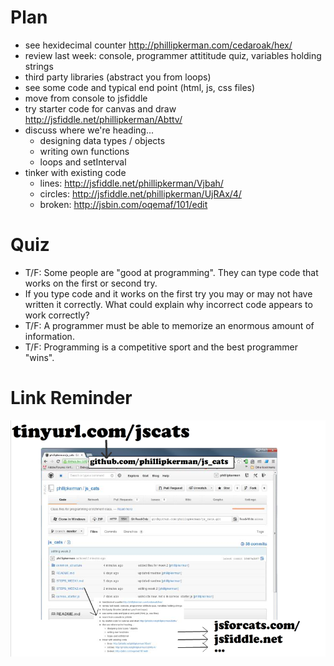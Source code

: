 Plan
=======
* see hexidecimal counter http://phillipkerman.com/cedaroak/hex/
* review last week: console, programmer attititude quiz, variables holding strings
* third party libraries (abstract you from loops)
* see some code and typical end point (html, js, css files)
* move from console to jsfiddle
* try starter code for canvas and draw http://jsfiddle.net/phillipkerman/Abttv/
* discuss where we're heading...
	* designing data types / objects
	* writing own functions
	* loops and setInterval
* tinker with existing code
	* lines: http://jsfiddle.net/phillipkerman/Vjbah/
	* circles: http://jsfiddle.net/phillipkerman/UjRAx/4/
	* broken: http://jsbin.com/oqemaf/101/edit 

Quiz
=======
* T/F: Some people are "good at programming". They can type code that works on the first or second try.
* If you type code and it works on the first try you may or may not have written it correctly.  What could explain why incorrect code appears to work correctly?
* T/F: A programmer must be able to memorize an enormous amount of information. 
* T/F: Programming is a competitive sport and the best programmer "wins".

Link Reminder
======
![](link_picture.png)